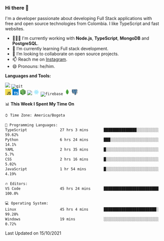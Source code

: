### Hi there 👋

I'm a developer passionate about developing Full Stack applications with free and open source technologies from Colombia. I like TypeScript and fast websites.

- 👨🏽‍💻 I'm currently working with **Node.js**, **TypeScript**, **MongoDB** and **PostgreSQL**.
- 🌱 I’m currently learning Full stack development.
- 🚀 I’m looking to collaborate on open source projects.
- 📫   Reach me on [Instagram](https://instagram.com/nexckycort).
- 😄  Pronouns: he/him.

**Languages and Tools:**  

<code><img height="20"  src="https://upload.wikimedia.org/wikipedia/commons/2/2d/Visual_Studio_Code_1.18_icon.svg"></code>
<code><img src="https://www.vectorlogo.zone/logos/git-scm/git-scm-icon.svg" alt="git" height="20"/> </code>
<code><img height="20" src="https://raw.githubusercontent.com/github/explore/80688e429a7d4ef2fca1e82350fe8e3517d3494d/topics/javascript/javascript.png"></code>
<code><img height="20" src="https://raw.githubusercontent.com/github/explore/80688e429a7d4ef2fca1e82350fe8e3517d3494d/topics/typescript/typescript.png"></code>
<code><img height="20" src="https://raw.githubusercontent.com/github/explore/80688e429a7d4ef2fca1e82350fe8e3517d3494d/topics/nodejs/nodejs.png"></code>
<code><img height="20" src="https://deno.land/logo.svg"></code>
<code><img height="20" src="https://raw.githubusercontent.com/github/explore/80688e429a7d4ef2fca1e82350fe8e3517d3494d/topics/react/react.png"></code>
<code><img src="https://www.vectorlogo.zone/logos/firebase/firebase-icon.svg" alt="firebase"  height="20"/></code>
<code><img src="https://raw.githubusercontent.com/devicons/devicon/master/icons/mongodb/mongodb-original.svg"  height="20"/></code>
<code><img src="https://raw.githubusercontent.com/devicons/devicon/master/icons/postgresql/postgresql-original.svg" height="20"/></code>

<!--START_SECTION:waka-->
📊 **This Week I Spent My Time On** 

```text
⌚︎ Time Zone: America/Bogota

💬 Programming Languages: 
TypeScript               27 hrs 3 mins       ███████████████░░░░░░░░░░   59.62% 
Python                   6 hrs 24 mins       ███░░░░░░░░░░░░░░░░░░░░░░   14.1% 
YAML                     2 hrs 35 mins       █░░░░░░░░░░░░░░░░░░░░░░░░   5.7% 
CSS                      2 hrs 16 mins       █░░░░░░░░░░░░░░░░░░░░░░░░   5.02% 
JavaScript               1 hr 54 mins        █░░░░░░░░░░░░░░░░░░░░░░░░   4.19%

🔥 Editors: 
VS Code                  45 hrs 24 mins      █████████████████████████   100.0%

💻 Operating System: 
Linux                    45 hrs 4 mins       ████████████████████████░   99.28% 
Windows                  19 mins             ░░░░░░░░░░░░░░░░░░░░░░░░░   0.72%

```


 Last Updated on 15/10/2021
<!--END_SECTION:waka-->
